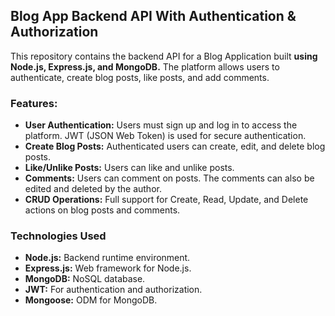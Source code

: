 <h2>Blog App Backend API With Authentication & Authorization</h2>
This repository contains the backend API for a Blog Application built <b> using Node.js, Express.js, and MongoDB.</b> The platform allows users to authenticate, create blog posts, like posts, and add comments.
<br>
<h3>Features: </h3>
<ul>
  <li><b>User Authentication:</b> Users must sign up and log in to access the platform. JWT (JSON Web Token) is used for secure authentication.</li>
  <li><b>Create Blog Posts:</b> Authenticated users can create, edit, and delete blog posts.</li>
  <li><b>Like/Unlike Posts:</b> Users can like and unlike posts.</li>
  <li><b>Comments:</b> Users can comment on posts. The comments can also be edited and deleted by the author.</li>
  <li><b>CRUD Operations:</b> Full support for Create, Read, Update, and Delete actions on blog posts and comments.</li>
</ul>

<h3>Technologies Used</h3>
<ul>
  <li><b>Node.js:</b> Backend runtime environment.</li>
  <li><b>Express.js:</b> Web framework for Node.js.</li>
  <li><b>MongoDB:</b> NoSQL database.</li>
  <li><b>JWT:</b> For authentication and authorization.</li>
  <li><b>Mongoose:</b> ODM for MongoDB.</li>
</ul>
